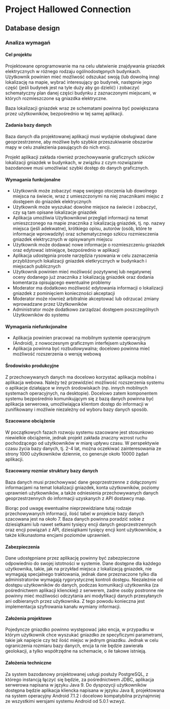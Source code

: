 # Project Hallowed Connection
## Database design

### Analiza wymagań

#### Cel projektu

Projektowane oprogramowanie ma na celu ułatwienie znajdywania gniazdek elektrycznych w różnego rodzaju ogólnodostępnych budynkach. Użytkownik powinien mieć możliwość odszukać swoją (lub dowolną inną) lokalizację na mapie, wybrać interesujący go budynek, następnie jego część (jeśli budynek jest na tyle duży aby go dzielić) i zobaczyć schematyczny plan danej części budynku z zaznaczonymi miejscami, w których rozmieszczone są gniazdka elektryczne.

Baza lokalizacji gniazdek wraz ze schematami powinna być powiększana przez użytkowników, bezpośrednio w tej samej aplikacji.

#### Zadania bazy danych

Baza danych dla projektowanej aplikacji musi wydajnie obsługiwać dane geoprzestrzenne, aby możliwe było szybkie przeszukiwanie obszarów mapy w celu znalezienia pasujących do nich encji.

Projekt aplikacji zakłada również przechowywanie graficznych szkiców lokalizacji gniazdek w budynkach, w związku z czym rozwiązanie bazodanowe musi umożliwiać szybki dostęp do danych graficznych.

#### Wymagania funkcjonalne

* Użytkownik może zobaczyć mapę swojego otoczenia lub dowolnego miejsca na świecie, wraz z umieszczonymi na niej znacznikami miejsc z dostępem do gniazdek elektrycznych
* Użytkownik może wyszukać dowolne miejsce na świecie i zobaczyć, czy są tam opisane lokalizacje gniazdek
* Aplikacja umożliwia Użytkownikowi przegląd informacji na temat umieszczonego na mapie znacznika z lokalizacją gniazdek, tj. np. nazwy miejsca (jeśli adekwatne), krótkiego opisu, autorów (osób, które te informacje wprowadziły) oraz schematycznego szkicu rozmiesczenia gniazdek elektrycznych w opisywanym miejscu
* Użytkownik może dodawać nowe informacje o rozmieszczeniu gniazdek oraz edytować istniejące, bezpośrednio w aplikacji
* Aplikacja udostępnia proste narzędzia rysowania w celu zaznaczenia przybliżonych lokalizacji gniazdek eletkrycznych w budynkach i miejscach publicznych
* Użytkownik powinien mieć możliwość pozytywnej lub negatywnej oceny dodanego już znacznika z lokalizacją gniazdek oraz dodania komentarza opisującego ewentualne problemy
* Moderator ma dodatkowo możliwość edytowania informacji o lokalizacji gniazdek z pominięciem konieczności akceptacji
* Moderator może również arbitralnie akceptować lub odrzucać zmiany wprowadzane przez Użytkowników
* Administrator może dodatkowo zarządzać dostępem poszczególnych Użytkowników do systemu

#### Wymagania niefunkcjonalne

* Aplikacja powinien pracować na mobilnym systemie operacyjnym (Android), z nowoczesnym graficznym interfejsem użytkownika
* Aplikacja powinna być rozbudowywalna; docelowo powinna mieć możliwość rozszerzenia o wersję webową

#### Środowisko produkcyjne

Z przechowywanych danych ma docelowo korzystać aplikacja mobilna i aplikacja webowa. Należy też przewidzieć możliwość rozszerzenia systemu o aplikacje działające w innych środowiskach (np. innych mobilnych systemach operacyjnych, na desktopie). Docelowo zatem komponentem systemu bezpośrednio komunikującym się z bazą danych powinna być aplikacja serwerowa, umożliwiająca klientom dostęp do informacji w zunifikowany i możliwie niezależny od wyboru bazy danych sposób.

#### Szacowane obciążenie

W początkowych fazach rozwoju systemu szacowane jest stosunkowo niewielkie obciążenie, jednak projekt zakłada znaczny wzrost ruchu pochodzącego od użytkowników w miarę upływu czasu. W perspektywie czasu życia bazy danych, tj. 2-4 lat, można oczekiwać zainteresowania ze strony 1000 użytkowników dziennie, co generuje około 10000 żądań aplikacji.

#### Szacowany rozmiar struktury bazy danych

Baza danych musi przechowywać dane geoprzestrzenne z dołączonymi informacjami na temat lokalizacji gniazdek, konta użytkowników, poziomy uprawnień użytkowników, a także odniesienia przechowywanych danych geoprzestrzennych do informacji uzyskanych z API dostawcy map.

Biorąc pod uwagę ewentualne nieprzewidziane tutaj rodzaje przechowywanych informacji, ilość tabel w projekcie bazy danych szacowana jest na około 7. Baza danych powinna poradzić sobie z dziesiątkami lub nawet setkami tysięcy encji danych geoprzestrzennych oraz encji powiązań z API, dziesiątkami tysięcy encji kont użytkowników, a także kilkunastoma encjami poziomów uprawnień.

#### Zabezpieczenia

Dane udostępniane przez aplikację powinny być zabezpieczone odpowiednio do swojej istotności w systemie. Dane dostępne dla każdego użytkownika, takie, jak na przykład miejsca z lokalizacją gniazdek, nie wymagają specjalnego traktowania, jednak dane przeznaczone tylko dla administratorów wymagają rygorystycznej kontroli dostępu. Niezależnie od dostępu użytkowników do danych, podczas komunikacji użytkownika (za pośrednictwem aplikacji klienckiej) z serwerem, żadne osoby postronne nie powinny mieć możliwości odczytania ani modyfikacji danych przesyłanych ani odbieranych przez użytkownika. Z tego powodu konieczna jest implementacja szyfrowania kanału wymiany informacji.

#### Założenia projektowe

Pojedyncze gniazdko powinno występować jako encja, w przypadku w którym użytkownik chce wyszukać gniazdko ze specyficzymi parametrami, takie jak napięcie czy też ilość miejsc w jednym gniazdku. Jednak w celu ograniczenia rozmiaru bazy danych, encja ta nie będzie zawierała geolokacji, a tylko współrzędne na schemacie, o ile takowe istnieją.

#### Założenia techniczne

Za system bazodanowy projektowanej usługi posłuży PostgreSQL, z którego instancją łączyć się będzie, za pośrednictwem JDBC, aplikacja serwerowa napisana w języku Java 9. Do dyspozycji użytkowników dostępna będzie aplikacja kliencka napisana w języku Java 8, projektowana na system operacyjny Android 7.1.2 i docelowo kompatybilna przynajmniej ze wszystkimi wersjami systemu Android od 5.0.1 wzwyż.
